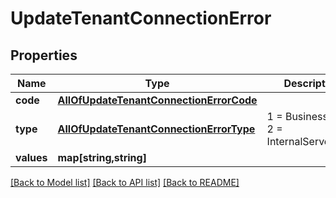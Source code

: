 # UpdateTenantConnectionError

## Properties
Name | Type | Description | Notes
------------ | ------------- | ------------- | -------------
**code** | [**AllOfUpdateTenantConnectionErrorCode**](AllOfUpdateTenantConnectionErrorCode.md) |  | [optional] 
**type** | [**AllOfUpdateTenantConnectionErrorType**](AllOfUpdateTenantConnectionErrorType.md) | 1 &#x3D; BusinessLogic  2 &#x3D; InternalServerError | [optional] 
**values** | **map[string,string]** |  | [optional] 

[[Back to Model list]](../../README.md#documentation-for-models) [[Back to API list]](../../README.md#documentation-for-api-endpoints) [[Back to README]](../../README.md)

